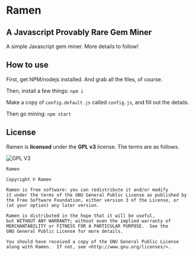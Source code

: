 # Ramen
## A Javascript Provably Rare Gem Miner
A simple Javascript gem miner. More details to follow!

## How to use
First, get NPM/nodejs installed. And grab all the files, of course.

Then, install a few things:
`npm i`

Make a copy of `config.default.js` called `config.js`, and fill out the details.

Then go mining:
`npm start`

## License

Ramen is **licensed** under the **GPL v3** license. The terms are as follows.

![GPL V3](https://www.gnu.org/graphics/gplv3-127x51.png)
    
    Ramen

    Copyright © Ramen

    Ramen is free software: you can redistribute it and/or modify
    it under the terms of the GNU General Public License as published by
    the Free Software Foundation, either version 3 of the License, or
    (at your option) any later version.

    Ramen is distributed in the hope that it will be useful,
    but WITHOUT ANY WARRANTY; without even the implied warranty of
    MERCHANTABILITY or FITNESS FOR A PARTICULAR PURPOSE.  See the
    GNU General Public License for more details.

    You should have received a copy of the GNU General Public License
    along with Ramen.  If not, see <http://www.gnu.org/licenses/>.
    